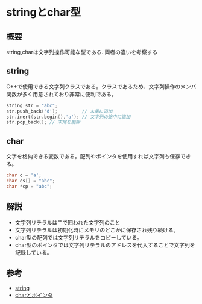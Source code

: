 # stringとchar型
## 概要
string,charは文字列操作可能な型である.  両者の違いを考察する
## string
C++で使用できる文字列クラスである。クラスであるため、文字列操作のメンバ関数が多く用意されており非常に便利である。
``` cpp
string str = "abc";
str.push_back('d');         // 末尾に追加
str.inert(str.begin(),'a'); // 文字列の途中に追加
str.pop_back(); // 末尾を削除

```

## char
文字を格納できる変数である。配列やポインタを使用すれば文字列も保存できる。

``` cpp
char c = 'a';
char cs[] = "abc";
char *cp = "abc";

```
## 解説
- 文字列リテラルは""で囲われた文字列のこと
- 文字列リテラルは初期化時にメモリのどこかに保存され残り続ける。
- char型の配列では文字列リテラルをコピーしている。
- char型のポインタでは文字列リテラルのアドレスを代入することで文字列を記録している。

## 参考
- [string](http://vivi.dyndns.org/tech/cpp/string.html#decl)
- [charとポインタ](https://programming.pc-note.net/c/pointer4.html)